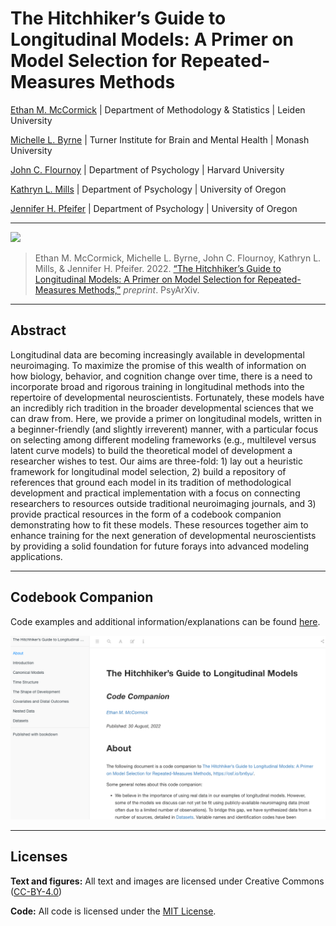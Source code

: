 
<!-- README.md is generated from README.qmd. Please edit that file -->

# The Hitchhiker’s Guide to Longitudinal Models: A Primer on Model Selection for Repeated-Measures Methods

[Ethan M. McCormick](https://e-m-mccormick.github.io/) \| Department of
Methodology & Statistics \| Leiden University

[Michelle L.
Byrne](https://research.monash.edu/en/persons/michelle-byrne) \| Turner
Institute for Brain and Mental Health \| Monash University

[John C. Flournoy](https://johnflournoy.science/) \| Department of
Psychology \| Harvard University

[Kathryn L. Mills](http://devbrainlab.org/) \| Department of Psychology
\| University of Oregon

[Jennifer H. Pfeifer](https://dsn.uoregon.edu/) \| Department of
Psychology \| University of Oregon

------------------------------------------------------------------------

<div>

[![](https://img.shields.io/badge/OSF-10.17605%2FOSF.IO%2FMTR6X-blue)](https://osf.io/bn6yu/)

</div>

> Ethan M. McCormick, Michelle L. Byrne, John C. Flournoy, Kathryn L.
> Mills, & Jennifer H. Pfeifer. 2022. [“The Hitchhiker’s Guide to
> Longitudinal Models: A Primer on Model Selection for Repeated-Measures
> Methods,”](https://doi.org/10.31234/osf.io/ga4qz) *preprint*.
> PsyArXiv.

------------------------------------------------------------------------

## Abstract

Longitudinal data are becoming increasingly available in developmental
neuroimaging. To maximize the promise of this wealth of information on
how biology, behavior, and cognition change over time, there is a need
to incorporate broad and rigorous training in longitudinal methods into
the repertoire of developmental neuroscientists. Fortunately, these
models have an incredibly rich tradition in the broader developmental
sciences that we can draw from. Here, we provide a primer on
longitudinal models, written in a beginner-friendly (and slightly
irreverent) manner, with a particular focus on selecting among different
modeling frameworks (e.g., multilevel versus latent curve models) to
build the theoretical model of development a researcher wishes to test.
Our aims are three-fold: 1) lay out a heuristic framework for
longitudinal model selection, 2) build a repository of references that
ground each model in its tradition of methodological development and
practical implementation with a focus on connecting researchers to
resources outside traditional neuroimaging journals, and 3) provide
practical resources in the form of a codebook companion demonstrating
how to fit these models. These resources together aim to enhance
training for the next generation of developmental neuroscientists by
providing a solid foundation for future forays into advanced modeling
applications.

------------------------------------------------------------------------

## Codebook Companion

Code examples and additional information/explanations can be found
[here](https://e-m-mccormick.github.io/static/longitudinal-primer/index.html).

![](img/codebook-screenshot.png)

------------------------------------------------------------------------

## Licenses

**Text and figures:** All text and images are licensed under Creative
Commons ([CC-BY-4.0](http://creativecommons.org/licenses/by/4.0/))

**Code:** All code is licensed under the [MIT License](LICENSE.md).
